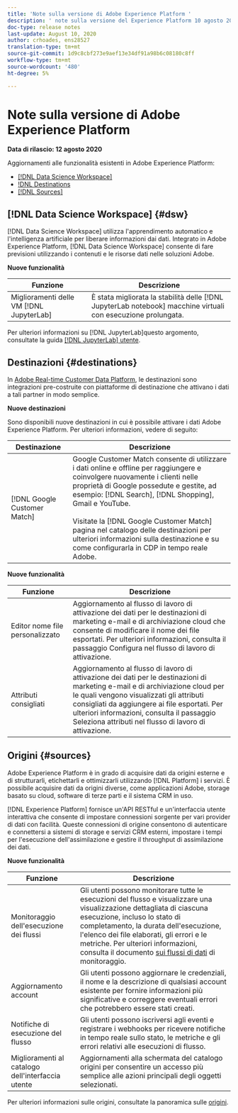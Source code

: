 ```yaml
---
title: 'Note sulla versione di Adobe Experience Platform '
description: ' note sulla versione del Experience Platform 10 agosto 2020'
doc-type: release notes
last-update: August 10, 2020
author: crhoades, ens28527
translation-type: tm+mt
source-git-commit: 1d9c8cbf273e9aef13e34df91a98b6c08180c8ff
workflow-type: tm+mt
source-wordcount: '480'
ht-degree: 5%

---
```



# Note sulla versione di Adobe Experience Platform

**Data di rilascio: 12 agosto 2020**

Aggiornamenti alle funzionalità esistenti in Adobe Experience Platform:

- [[!DNL Data Science Workspace]](#dsw)
- [!DNL Destinations](#destinations)
- [[!DNL Sources]](#sources)

## [!DNL Data Science Workspace] {#dsw}

[!DNL Data Science Workspace] utilizza l&#39;apprendimento automatico e l&#39;intelligenza artificiale per liberare informazioni dai dati. Integrato in Adobe Experience Platform, [!DNL Data Science Workspace] consente di fare previsioni utilizzando i contenuti e le risorse dati nelle soluzioni  Adobe.

**Nuove funzionalità**

| Funzione | Descrizione |
| ------- | ----------- |
| Miglioramenti delle VM [!DNL JupyterLab] | È stata migliorata la stabilità delle [!DNL JupyterLab notebook] macchine virtuali con esecuzione prolungata. |

Per ulteriori informazioni su [!DNL JupyterLab]questo argomento, consultate la guida [[!DNL JupyterLab] utente](../../data-science-workspace/jupyterlab/overview.md).

## Destinazioni {#destinations}

In [Adobe Real-time Customer Data Platform](../../rtcdp/overview.md), le destinazioni sono integrazioni pre-costruite con piattaforme di destinazione che attivano i dati a tali partner in modo semplice.

**Nuove destinazioni**

Sono disponibili nuove destinazioni in cui è possibile attivare i dati Adobe Experience Platform. Per ulteriori informazioni, vedere di seguito:

| Destinazione | Descrizione |
|--- | ---|
| [!DNL Google Customer Match] | Google Customer Match consente di utilizzare i dati online e offline per raggiungere e coinvolgere nuovamente i clienti nelle proprietà di Google possedute e gestite, ad esempio: [!DNL Search], [!DNL Shopping], Gmail e YouTube. <br><br> Visitate la [!DNL Google Customer Match] pagina [](/help/rtcdp/destinations/google-customer-match-destination.md) nel catalogo delle destinazioni per ulteriori informazioni sulla destinazione e su come configurarla in CDP in tempo reale  Adobe. |

**Nuove funzionalità**

| Funzione | Descrizione |
|------- | -----------|
| Editor nome file personalizzato | Aggiornamento al flusso di lavoro di attivazione dei dati per le destinazioni di marketing e-mail e di archiviazione cloud che consente di modificare il nome dei file esportati. Per ulteriori informazioni, consulta il passaggio [](/help/rtcdp/destinations/activate-destinations.md#configure) Configura nel flusso di lavoro di attivazione. |
| Attributi consigliati | Aggiornamento al flusso di lavoro di attivazione dei dati per le destinazioni di marketing e-mail e di archiviazione cloud per le quali vengono visualizzati gli attributi consigliati da aggiungere ai file esportati. Per ulteriori informazioni, consulta il passaggio [](/help/rtcdp/destinations/activate-destinations.md#select-attributes) Seleziona attributi nel flusso di lavoro di attivazione. |

## Origini {#sources}

Adobe Experience Platform è in grado di acquisire dati da origini esterne e di strutturarli, etichettarli e ottimizzarli utilizzando [!DNL Platform] i servizi. È possibile acquisire dati da origini diverse, come applicazioni  Adobe, storage basato su cloud, software di terze parti e il sistema CRM in uso.

[!DNL Experience Platform] fornisce un&#39;API RESTful e un&#39;interfaccia utente interattiva che consente di impostare connessioni sorgente per vari provider di dati con facilità. Queste connessioni di origine consentono di autenticare e connettersi a sistemi di storage e servizi CRM esterni, impostare i tempi per l&#39;esecuzione dell&#39;assimilazione e gestire il throughput di assimilazione dei dati.

**Nuove funzionalità**

| Funzione | Descrizione |
| ------- | ----------- |
| Monitoraggio dell&#39;esecuzione dei flussi | Gli utenti possono monitorare tutte le esecuzioni del flusso e visualizzare una visualizzazione dettagliata di ciascuna esecuzione, incluso lo stato di completamento, la durata dell&#39;esecuzione, l&#39;elenco dei file elaborati, gli errori e le metriche. Per ulteriori informazioni, consulta il documento [sui flussi di dati](../../sources/tutorials/ui/monitor.md) di monitoraggio. |
| Aggiornamento account | Gli utenti possono aggiornare le credenziali, il nome e la descrizione di qualsiasi account esistente per fornire informazioni più significative e correggere eventuali errori che potrebbero essere stati creati. |
| Notifiche di esecuzione del flusso | Gli utenti possono iscriversi agli eventi e registrare i webhooks per ricevere notifiche in tempo reale sullo stato, le metriche e gli errori relativi alle esecuzioni di flusso. |
| Miglioramenti al catalogo dell&#39;interfaccia utente | Aggiornamenti alla schermata del catalogo origini per consentire un accesso più semplice alle azioni principali degli oggetti selezionati. |

Per ulteriori informazioni sulle origini, consultate la panoramica sulle [origini](../../sources/home.md).
